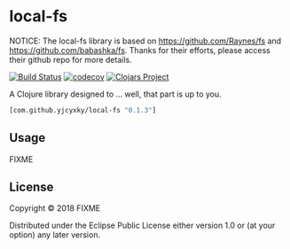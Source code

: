 # local-fs

NOTICE: The local-fs library is based on https://github.com/Raynes/fs and https://github.com/babashka/fs. Thanks for their efforts, please access their github repo for more details.

[![Build Status](https://travis-ci.org//.svg?branch=master)](https://travis-ci.org//)
[![codecov](https://codecov.io/gh///branch/master/graph/badge.svg)](https://codecov.io/gh//)
[![Clojars Project](https://img.shields.io/clojars/v/com.github.yjcyxky/local-fs.svg)](https://clojars.org/com.github.yjcyxky/local-fs)

A Clojure library designed to ... well, that part is up to you.

```clj
[com.github.yjcyxky/local-fs "0.1.3"]
```

## Usage

FIXME

## License

Copyright © 2018 FIXME

Distributed under the Eclipse Public License either version 1.0 or (at
your option) any later version.
